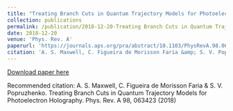 ```yaml
---
title: "Treating Branch Cuts in Quantum Trajectory Models for Photoelectron Holography"
collection: publications
permalink: /publication/2018-12-20-Treating Branch Cuts in Quantum Trajectory Models for Photoelectron Holography
date: 2018-12-20
venue: 'Phys. Rev. A'
paperurl: 'https://journals.aps.org/pra/abstract/10.1103/PhysRevA.98.063423'
citation: 'A. S. Maxwell, C. Figueira de Morisson Faria &amp; S. V. Popruzhenko. Treating Branch Cuts in Quantum Trajectory Models for Photoelectron Holography. Phys. Rev. A 98, 063423 (2018)'
---
```

[Download paper here](https://journals.aps.org/pra/abstract/10.1103/PhysRevA.98.063423)

Recommended citation: A. S. Maxwell, C. Figueira de Morisson Faria & S. V. Popruzhenko. Treating Branch Cuts in Quantum Trajectory Models for Photoelectron Holography. Phys. Rev. A 98, 063423 (2018)
